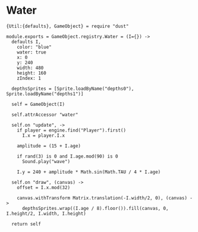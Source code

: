 Water
=====

    {Util:{defaults}, GameObject} = require "dust"

    module.exports = GameObject.registry.Water = (I={}) ->
      defaults I,
        color: "blue"
        water: true
        x: 0
        y: 240
        width: 480
        height: 160
        zIndex: 1

      depthsSprites = [Sprite.loadByName("depths0"), Sprite.loadByName("depths1")]

      self = GameObject(I)

      self.attrAccessor "water"

      self.on "update", ->
        if player = engine.find("Player").first()
          I.x = player.I.x

        amplitude = (15 + I.age)

        if rand(3) is 0 and I.age.mod(90) is 0
          Sound.play("wave")

        I.y = 240 + amplitude * Math.sin(Math.TAU / 4 * I.age)

      self.on "draw", (canvas) ->
        offset = I.x.mod(32)

        canvas.withTransform Matrix.translation(-I.width/2, 0), (canvas) ->
          depthsSprites.wrap((I.age / 8).floor()).fill(canvas, 0, I.height/2, I.width, I.height)

      return self
